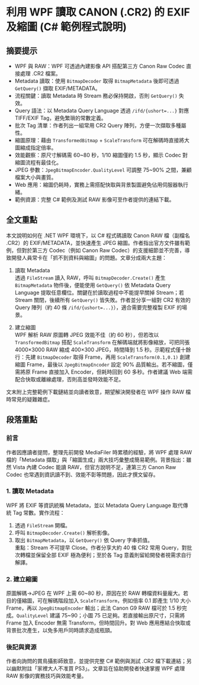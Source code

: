 # 利用 WPF 讀取 CANON (.CR2) 的 EXIF 及縮圖 (C# 範例程式說明)

## 摘要提示
- WPF 與 RAW：WPF 可透過內建影像 API 搭配第三方 Canon Raw Codec 直接處理 .CR2 檔案。
- Metadata 讀取：使用 `BitmapDecoder` 取得 `BitmapMetadata` 後即可透過 `GetQuery()` 擷取 EXIF/METADATA。
- 流程關鍵：讀取 Metadata 時 Stream 務必保持開啟，否則 `GetQuery()` 失效。
- Query 語法：以 Metadata Query Language 透過 `/ifd/{ushort=...}` 對應 TIFF/EXIF Tag，避免繁瑣的常數定義。
- 批次 Tag 清單：作者列出一組常用 CR2 Query 陣列，方便一次擷取多種屬性。
- 縮圖原理：藉由 `TransformedBitmap` + `ScaleTransform` 可在解碼時直接將大圖縮成指定倍率。
- 效能觀察：原尺寸解碼需 60~80 秒，1/10 縮圖僅約 1.5 秒，顯示 Codec 對縮圖流程有最佳化。
- JPEG 參數：`JpegBitmapEncoder.QualityLevel` 可調整 75~90% 之間，兼顧檔案大小與畫質。
- Web 應用：縮圖仍耗時，實務上需搭配快取與背景製圖避免佔用伺服器執行緒。
- 範例資源：完整 C# 範例及測試 RAW 影像可至作者提供的連結下載。

## 全文重點
本文說明如何在 .NET WPF 環境下，以 C# 程式碼讀取 Canon RAW 檔（副檔名 .CR2）的 EXIF/METADATA，並快速產生 JPEG 縮圖。作者指出官方文件雖有範例，但對於第三方 Codec（例如 Canon Raw Codec）的支援細節並不完善，導致開發人員常卡在「抓不到資料與縮圖」的問題。文章分成兩大主題：

1. 讀取 Metadata  
   透過 `FileStream` 讀入 RAW，呼叫 `BitmapDecoder.Create()` 產生 `BitmapMetadata` 物件後，便能使用 `GetQuery()` 依 Metadata Query Language 提取任意欄位。關鍵在於讀取過程中不能提早關掉 Stream；若 Stream 關閉，後續所有 `GetQuery()` 皆失敗。作者並分享一組對 CR2 有效的 Query 陣列（約 40 條 `/ifd/{ushort=...}`），適合需要完整複製 EXIF 的場景。

2. 建立縮圖  
   WPF 解析 RAW 原圖轉 JPEG 效能不佳（約 60 秒），但若改以 `TransformedBitmap` 搭配 `ScaleTransform` 在解碼端就將影像縮放，可把同張 4000×3000 RAW 縮成 400×300 JPEG，時間降到 1.5 秒。示範程式僅十餘行：先建 `BitmapDecoder` 取得 Frame，再用 `ScaleTransform(0.1,0.1)` 創建縮圖 Frame，最後以 `JpegBitmapEncoder` 設定 90% 品質輸出。若不縮圖，僅需將原 Frame 直接加入 Encoder，但耗時回到 60 多秒。作者建議 Web 端需配合快取或離線處理，否則高並發時效能不足。

文末附上完整範例下載鏈結並向讀者致意，期望解決開發者在 WPF 操作 RAW 檔時常見的疑難雜症。

## 段落重點
### 前言
作者因應讀者提問，整理先前開發 MediaFiler 時累積的經驗，將 WPF 處理 RAW 檔的「Metadata 擷取」與「縮圖生成」兩大技巧彙整成簡易範例。背景指出：雖然 Vista 內建 Codec 能讀 RAW，但官方說明不足，連第三方 Canon Raw Codec 也常遇到資訊讀不到、效能不彰等問題，因此才撰文留存。

### 1. 讀取 Metadata
WPF 將 EXIF 等資訊統稱 Metadata，並以 Metadata Query Language 取代傳統 Tag 常數。實作流程：  
1. 透過 `FileStream` 開檔。  
2. 呼叫 `BitmapDecoder.Create()` 解析影像。  
3. 取出 `BitmapMetadata`，以 `GetQuery()` 依 Query 字串抓值。  
重點：Stream 不可提早 Close。作者分享大約 40 條 CR2 常用 Query，對批次轉檔並保留全部 EXIF 極為便利；至於各 Tag 意義則留給開發者視需求自行解譯。

### 2. 建立縮圖
原圖解碼→JPEG 在 WPF 上需 60~80 秒，原因在於 RAW 轉檔資料量龐大。若目的僅縮圖，可在解碼階段加入 `ScaleTransform`，例如倍率 0.1 即產生 1/10 大小 Frame，再以 `JpegBitmapEncoder` 輸出；此法 Canon G9 RAW 檔可於 1.5 秒完成。`QualityLevel` 建議 75~90；小圖 75 已足夠。若直接輸出原尺寸，只需將 Frame 加入 Encoder 無需 Transform，但時間回升。對 Web 應用應結合快取或背景批次產生，以免多用戶同時請求造成瓶頸。

### 後記與資源
作者向詢問的賞鳥攝影師致意，並提供完整 C# 範例與測試 .CR2 檔下載連結；另以幽默附註「家裡大人不准買 PS3」。文章旨在協助開發者快速掌握 WPF 處理 RAW 影像的實務技巧與效能考量。